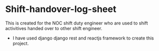 # Shift-handover-log-sheet

This is created for the NOC shift duty engineer who are used to shift activitives handed over to other shift engineer.
* I have used django django rest and reactjs framework to create this project.
